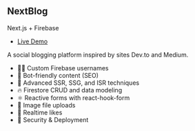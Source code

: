 ## NextBlog
Next.js + Firebase

- [Live Demo](https://next.fireship.io/)

A social blogging platform inspired by sites Dev.to and Medium.

- 👨‍🎤 Custom Firebase usernames
- 📰 Bot-friendly content (SEO)
- 🦾 Advanced SSR, SSG, and ISR techniques
- 🔥 Firestore CRUD and data modeling
- ⚛️ Reactive forms with react-hook-form
- 📂 Image file uploads
- 💞 Realtime likes
- 🚀 Security & Deployment
